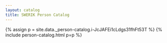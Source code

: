 ```yaml
---
layout: catalog
title: SWERIK Person Catalog
---
```

{% assign p = site.data._person-catalog.i-JcJAFEi1cLdgs31fhFt53T %}
{% include person-catalog.html p=p %}

